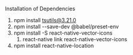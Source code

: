 Installation of Dependencies
1. npm install tsutils@3.21.0
2. npm install --save-dev @babel/preset-env
3. npm install -S react-native-vector-icons
    1. react-native link react-native-vector-icons
4. npm install react-native-location
